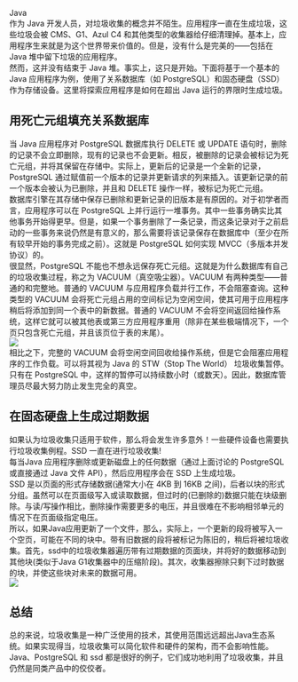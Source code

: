 Java<br />作为 Java 开发人员，对垃圾收集的概念并不陌生。应用程序一直在生成垃圾，这些垃圾会被 CMS、G1、Azul C4 和其他类型的收集器给仔细清理掉。基本上，应用程序生来就是为这个世界带来价值的。但是，没有什么是完美的——包括在 Java 堆中留下垃圾的应用程序。<br />然而，这并没有结束于 Java 堆。事实上，这只是开始。下面将基于一个基本的 Java 应用程序为例，使用了关系数据库（如 PostgreSQL）和固态硬盘（SSD）作为存储设备。这里将探索应用程序是如何在超出 Java 运行的界限时生成垃圾。
<a name="zz5H4"></a>
## 用死亡元组填充关系数据库
当 Java 应用程序对 PostgreSQL 数据库执行 DELETE 或 UPDATE 语句时，删除的记录不会立即删除，现有的记录也不会更新。相反，被删除的记录会被标记为死亡元组，并将其保留在存储中。实际上，更新后的记录是一个全新的记录， PostgreSQL 通过赋值前一个版本的记录并更新请求的列来插入。该更新记录的前一个版本会被认为已删除，并且和 DELETE 操作一样，被标记为死亡元组。<br />数据库引擎在其存储中保存已删除和更新记录的旧版本是有原因的。对于初学者而言，应用程序可以在 PostgreSQL 上并行运行一堆事务。其中一些事务确实比其他事务开始得更早。但是，如果一个事务删除了一条记录，而这条记录对于之前启动的一些事务来说仍然是有意义的，那么需要将该记录保存在数据库中（至少在所有较早开始的事务完成之前）。这就是 PostgreSQL 如何实现 MVCC（多版本并发协议）的。<br />很显然，PostgreSQL 不能也不想永远保存死亡元组。这就是为什么数据库有自己的垃圾收集过程，称之为 VACUUM（真空吸尘器）。VACUUM 有两种类型——普通的和完整地。普通的 VACUUM 与应用程序负载并行工作，不会阻塞查询。这种类型的 VACUUM 会将死亡元组占用的空间标记为空闲空间，使其可用于应用程序稍后将添加到同一个表中的新数据。普通的 VACUUM 不会将空间返回给操作系统，这样它就可以被其他表或第三方应用程序重用（除非在某些极端情况下，一个页只包含死亡元组，并且该页位于表的末尾）。<br />![](https://cdn.nlark.com/yuque/0/2022/png/396745/1654957129673-3c3301de-62b5-4d7d-9bad-b7540ce2b23e.png#clientId=u4f1c55a9-8197-4&from=paste&id=ubb794f46&originHeight=563&originWidth=876&originalType=url&ratio=1&rotation=0&showTitle=false&status=done&style=shadow&taskId=u65689691-0771-416c-86d1-38551e8396e&title=)<br />相比之下，完整的 VACUUM 会将空闲空间回收给操作系统，但是它会阻塞应用程序的工作负载。可以将其视为 Java 的 STW（Stop The World） 垃圾收集暂停。只有在 PostgreSQL 中，这样的暂停可以持续数小时（或数天）。因此，数据库管理员尽最大努力防止发生完全的真空。
<a name="VdZSW"></a>
## 在固态硬盘上生成过期数据
如果认为垃圾收集只适用于软件，那么将会发生许多意外！一些硬件设备也需要执行垃圾收集例程。SSD 一直在进行垃圾收集!<br />每当Java 应用程序删除或更新磁盘上的任何数据（通过上面讨论的 PostgreSQL 或直接通过 Java 文件 API），然后应用程序会在 SSD 上生成垃圾。<br />SSD 是以页面的形式存储数据(通常大小在 4KB 到 16KB 之间)，后者以块的形式分组。虽然可以在页面级写入或读取数据，但过时的(已删除的)数据只能在块级删除。与读/写操作相比，删除操作需要更多的电压，并且很难在不影响相邻单元的情况下在页面级指定电压。<br />所以，如果Java应用更新了一个文件，那么，实际上，一个更新的段将被写入一个空页，可能在不同的块中。带有旧数据的段将被标记为陈旧的，稍后将被垃圾收集。首先，ssd中的垃圾收集器遍历带有过期数据的页面块，并将好的数据移动到其他块(类似于Java G1收集器中的压缩阶段)。其次，收集器擦除只剩下过时数据的块，并使这些块对未来的数据可用。<br />![](https://cdn.nlark.com/yuque/0/2022/png/396745/1654957129675-62cb1889-c9f1-4497-ae33-5ead5d6ce855.png#clientId=u4f1c55a9-8197-4&from=paste&id=u4b194742&originHeight=585&originWidth=912&originalType=url&ratio=1&rotation=0&showTitle=false&status=done&style=shadow&taskId=udec580b9-780a-4eaa-b22c-9bc1ed83233&title=)
<a name="bWzlk"></a>
## 总结
总的来说，垃圾收集是一种广泛使用的技术，其使用范围远远超出Java生态系统。如果实现得当，垃圾收集可以简化软件和硬件的架构，而不会影响性能。Java、PostgreSQL 和 ssd 都是很好的例子，它们成功地利用了垃圾收集，并且仍然是同类产品中的佼佼者。
